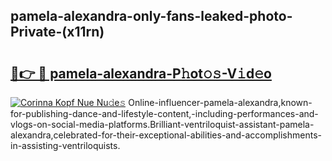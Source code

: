 ## pamela-alexandra-only-fans​-leaked-photo​-Private-(x11rn)


# <h2><a href="https://mediaupload.pro?title=pamela-alexandra&ref=git">🔗👉 🔴 pamela-alexandra-P𝚑ot𝚘𝚜-V𝚒d𝚎o</a></h2>

[![Corinna Kopf Nue Nu𝚍e𝚜](https://i.imgur.com/0qMVB7G.gif)](https://mediaupload.pro?title=pamela-alexandra&ref=git)
Online-influencer-pamela-alexandra,known-for-publishing-dance-and-lifestyle-content,-including-performances-and-vlogs-on-social-media-platforms.Brilliant-ventriloquist-assistant-pamela-alexandra,celebrated-for-their-exceptional-abilities-and-accomplishments-in-assisting-ventriloquists.  